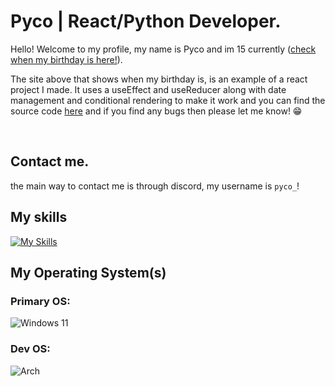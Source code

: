 
# Pyco | React/Python Developer.

  

Hello! Welcome to my profile, my name is Pyco and im 15 currently ([check when my birthday is here!](https://5xstkp.csb.app/)).

  

The site above that shows when my birthday is, is an example of a react project I made. It uses a useEffect and useReducer along with date management and conditional rendering to make it work and you can find the source code [here](https://codesandbox.io/p/sandbox/birthday-timer-5xstkp) and if you find any bugs then please let me know! <span>😁</span>

<br>

## Contact me.

the main way to contact me is through discord, my username is `pyco_`!

  

## My skills

[![My Skills](https://skillicons.dev/icons?i=aws,react,python&perline=3)](https://skillicons.dev)

  

## My Operating System(s)

### Primary OS: 
![Windows 11](https://img.shields.io/badge/Windows%2011-%230079d5.svg?style=for-the-badge&logo=Windows%2011&logoColor=white)
### Dev OS: 
![Arch](https://img.shields.io/badge/Arch%20Linux-1793D1?logo=arch-linux&logoColor=fff&style=for-the-badge)
